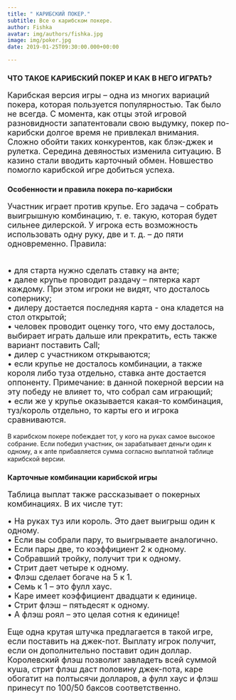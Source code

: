 ```yaml
---
title: " КАРИБСКИЙ ПОКЕР."
subtitle: Все о карибском покере.
author: Fishka
avatar: img/authors/fishka.jpg
image: img/poker.jpg
date: 2019-01-25T09:30:00.000+00:00

---
```

### ЧТО ТАКОЕ КАРИБСКИЙ ПОКЕР И КАК В НЕГО ИГРАТЬ?

<p style="font-size: 18px;">Карибская версия игры – одна из многих вариаций покера, которая пользуется популярностью. Так было не всегда. С момента, как отцы этой игровой разновидности запатентовали свою выдумку, покер по-карибски долгое время не привлекал внимания. Сложно обойти таких конкурентов, как блэк-джек и рулетка. Середина девяностых изменила ситуацию. В казино стали вводить карточный обмен. Новшество помогло карибской игре добиться успеха.</p>

### Особенности и правила покера по-карибски

<p style="font-size: 18px;">Участник играет против крупье. Его задача – собрать выигрышную комбинацию, т. е. такую, которая будет сильнее дилерской. У игрока есть возможность использовать одну руку, две и т. д. – до пяти одновременно.
Правила:</p>
<p style="font-size: 18px;">
<br>• для старта нужно сделать ставку на анте;
<br>• далее крупье проводит раздачу – пятерка карт каждому. При этом игроки не видят, что досталось сопернику;
<br>• дилеру достается последняя карта - она кладется на стол открытой;
<br>• человек проводит оценку того, что ему досталось, выбирает играть дальше или прекратить, есть также вариант поставить Call;
<br>• дилер с участником открываются;
<br>• если крупье не досталось комбинации, а также короля либо туза отдельно, ставка анте достается оппоненту. Примечание: в данной покерной версии на эту победу не влияет то, что собрал сам играющий;
<br>• если же у крупье оказывается какая-то комбинация, туз/король отдельно, то карты его и игрока сравниваются.
</p>
<p>В карибском покере побеждает тот, у кого на руках самое высокое собрание. Если победил участник, он зарабатывает деньги один к одному, а к ante прибавляется сумма согласно выплатной таблице карибской версии. </p>

### Карточные комбинации карибской игры

<p style="font-size: 18px;">Таблица выплат также рассказывает о покерных комбинациях. В их числе тут:</p>

<p style="font-size: 18px;">• На руках туз или король. Это дает выигрыш один к одному.
<br>• Если вы собрали пару, то выигрываете аналогично.
<br>• Если пары две, то коэффициент 2 к одному.
<br>• Собравший тройку, получит три к одному.
<br>• Стрит дает четыре к одному.
<br>• Флэш сделает богаче на 5 к 1.
<br>• Семь к 1 – это фулл хаус.
<br>• Каре имеет коэффициент двадцати к единице.
<br>• Стрит флэш – пятьдесят к одному.
<br>• А флэш роял – это целая сотня к единице!
</p>
<p style="font-size: 18px;">Еще одна крутая штучка предлагается в такой игре, если поставить на джек-пот. Выплату игрок получит, если он дополнительно поставит один доллар. Королевский флэш позволит завладеть всей суммой куша, стрит флэш даст половину джек-пота, каре обогатит на полтысячи долларов, а фулл хаус и флэш принесут по 100/50 баксов соответственно. </p>